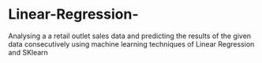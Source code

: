 # Linear-Regression-
Analysing a a retail outlet sales data and predicting the results of the given data consecutively using machine learning techniques of Linear Regression and SKlearn
